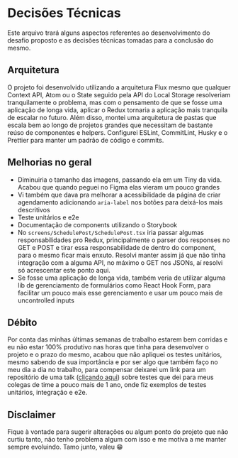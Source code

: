# Decisões Técnicas

Este arquivo trará alguns aspectos referentes ao desenvolvimento do desafio proposto e as decisões técnicas tomadas para a conclusão do mesmo.

## Arquitetura

O projeto foi desenvolvido utilizando a arquitetura Flux mesmo que qualquer Context API, Atom ou o State seguido pela API do Local Storage resolveriam tranquilamente o problema, mas com o pensamento de que se fosse uma aplicação de longa vida, aplicar o Redux tornaria a aplicação mais tranquila de escalar no futuro. Além disso, montei uma arquitetura de pastas que escala bem ao longo de projetos grandes que necessitam de bastante reúso de componentes e helpers. Configurei ESLint, CommitLint, Husky e o Prettier para manter um padrão de código e commits.

## Melhorias no geral

- Diminuiria o tamanho das imagens, passando ela em um Tiny da vida. Acabou que quando peguei no Figma elas vieram um pouco grandes
- Vi também que dava pra melhorar a acessibilidade da página de criar agendamento adicionando `aria-label` nos botões para deixá-los mais descritivos
- Teste unitários e e2e
- Documentação de components utilizando o Storybook
- No `screens/SchedulePost/SchedulePost.tsx` iria passar algumas responsabilidades pro Redux, principalmente o parser dos responses no GET e POST e tirar essa responsabilidade de dentro do component, para o mesmo ficar mais enxuto. Resolvi manter assim já que não tinha integração com a alguma API, no máximo o GET nos JSONs, aí resolvi só acrescentar este ponto aqui.
- Se fosse uma aplicação de longa vida, também veria de utilizar alguma lib de gerenciamento de formulários como React Hook Form, para facilitar um pouco mais esse gerenciamento e usar um pouco mais de uncontrolled inputs

## Débito

Por conta das minhas últimas semanas de trabalho estarem bem corridas e eu não estar 100% produtivo nas horas que tinha para desenvolver o projeto e o prazo do mesmo, acabou que não apliquei os testes unitários, mesmo sabendo de sua importância e por ser algo que também faço no meu dia a dia no trabalho, para compensar deixarei um link para um repositório de uma talk ([clicando aqui](https://github.com/leonardorpr/talk-react-testing)) sobre testes que dei para meus colegas de time a pouco mais de 1 ano, onde fiz exemplos de testes unitários, integração e e2e.

## Disclaimer

Fique à vontade para sugerir alterações ou algum ponto do projeto que não curtiu tanto, não tenho problema algum com isso e me motiva a me manter sempre evoluindo. Tamo junto, valeu 😁
